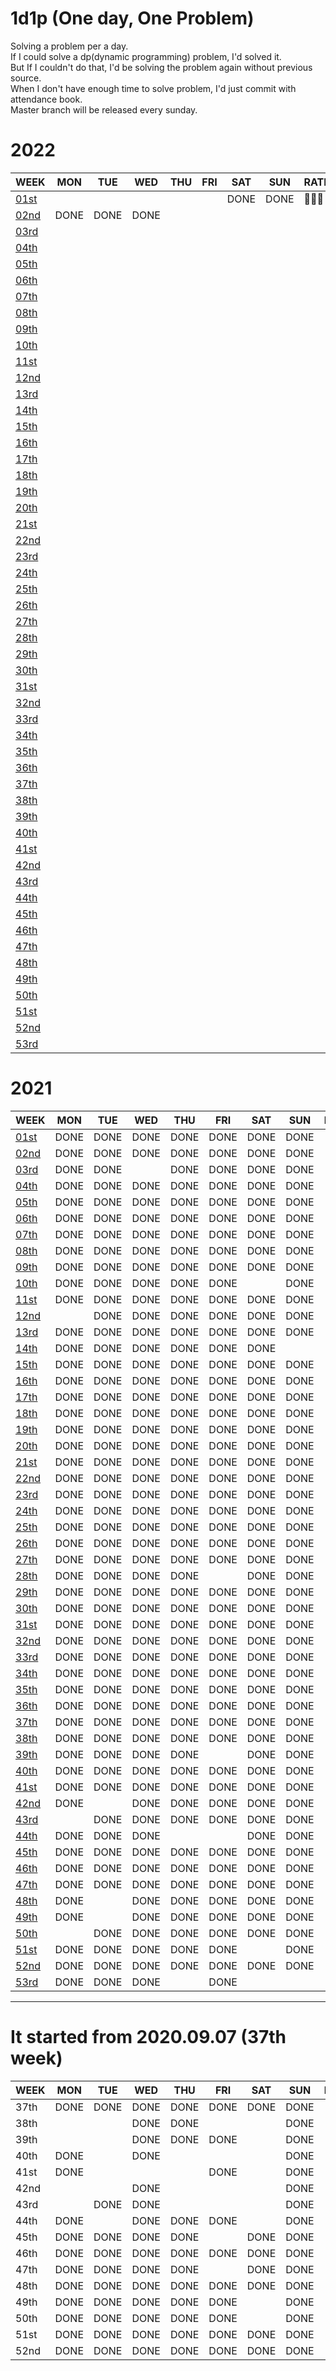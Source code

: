 # 1d1p (One day, One Problem)
Solving a problem per a day. <br>
If I could solve a dp(dynamic programming) problem, I'd solved it. <br>
But If I couldn't do that, I'd be solving the problem again without previous source. <br> 
When I don't have enough time to solve problem, I'd just commit with attendance book. <br>
Master branch will be released every sunday. <br>

# 2022
WEEK                          | MON  | TUE  | WED  | THU  | FRI  | SAT  | SUN  | RATE |
----                          | ---- | ---- | ---- | ---- | ---- | ---- | ---- | ---- |
[01st](./2022/01st/README.md) |      |      |      |      |      | DONE | DONE |🥇🥇🥇|
[02nd](./2022/02nd/README.md) | DONE | DONE | DONE |      |      |      |      |      |
[03rd](./2022/03rd/README.md) |      |      |      |      |      |      |      |      |
[04th](./2022/04th/README.md) |      |      |      |      |      |      |      |      |
[05th](./2022/05th/README.md) |      |      |      |      |      |      |      |      |
[06th](./2022/06th/README.md) |      |      |      |      |      |      |      |      |
[07th](./2022/07th/README.md) |      |      |      |      |      |      |      |      |
[08th](./2022/08th/README.md) |      |      |      |      |      |      |      |      |
[09th](./2022/09th/README.md) |      |      |      |      |      |      |      |      |
[10th](./2022/10th/README.md) |      |      |      |      |      |      |      |      |
[11st](./2022/11st/README.md) |      |      |      |      |      |      |      |      |
[12nd](./2022/12nd/README.md) |      |      |      |      |      |      |      |      |
[13rd](./2022/13rd/README.md) |      |      |      |      |      |      |      |      |
[14th](./2022/14th/README.md) |      |      |      |      |      |      |      |      |
[15th](./2022/15th/README.md) |      |      |      |      |      |      |      |      |
[16th](./2022/16th/README.md) |      |      |      |      |      |      |      |      |
[17th](./2022/17th/README.md) |      |      |      |      |      |      |      |      |
[18th](./2022/18th/README.md) |      |      |      |      |      |      |      |      |
[19th](./2022/19th/README.md) |      |      |      |      |      |      |      |      |
[20th](./2022/20th/README.md) |      |      |      |      |      |      |      |      |
[21st](./2022/21st/README.md) |      |      |      |      |      |      |      |      |
[22nd](./2022/22nd/README.md) |      |      |      |      |      |      |      |      |
[23rd](./2022/23rd/README.md) |      |      |      |      |      |      |      |      |
[24th](./2022/24th/README.md) |      |      |      |      |      |      |      |      |
[25th](./2022/25th/README.md) |      |      |      |      |      |      |      |      |
[26th](./2022/26th/README.md) |      |      |      |      |      |      |      |      |
[27th](./2022/27th/README.md) |      |      |      |      |      |      |      |      |
[28th](./2022/28th/README.md) |      |      |      |      |      |      |      |      |
[29th](./2022/29th/README.md) |      |      |      |      |      |      |      |      |
[30th](./2022/30th/README.md) |      |      |      |      |      |      |      |      |
[31st](./2022/31st/README.md) |      |      |      |      |      |      |      |      |
[32nd](./2022/32nd/README.md) |      |      |      |      |      |      |      |      |
[33rd](./2022/33rd/README.md) |      |      |      |      |      |      |      |      |
[34th](./2022/34th/README.md) |      |      |      |      |      |      |      |      |
[35th](./2022/35th/README.md) |      |      |      |      |      |      |      |      |
[36th](./2022/36th/README.md) |      |      |      |      |      |      |      |      |
[37th](./2022/37th/README.md) |      |      |      |      |      |      |      |      |
[38th](./2022/38th/README.md) |      |      |      |      |      |      |      |      |
[39th](./2022/39th/README.md) |      |      |      |      |      |      |      |      |
[40th](./2022/40th/README.md) |      |      |      |      |      |      |      |      |
[41st](./2022/41st/README.md) |      |      |      |      |      |      |      |      |
[42nd](./2022/42nd/README.md) |      |      |      |      |      |      |      |      |
[43rd](./2022/43rd/README.md) |      |      |      |      |      |      |      |      |
[44th](./2022/44th/README.md) |      |      |      |      |      |      |      |      |
[45th](./2022/45th/README.md) |      |      |      |      |      |      |      |      |
[46th](./2022/46th/README.md) |      |      |      |      |      |      |      |      |
[47th](./2022/47th/README.md) |      |      |      |      |      |      |      |      |
[48th](./2022/48th/README.md) |      |      |      |      |      |      |      |      |
[49th](./2022/49th/README.md) |      |      |      |      |      |      |      |      |
[50th](./2022/50th/README.md) |      |      |      |      |      |      |      |      |
[51st](./2022/51st/README.md) |      |      |      |      |      |      |      |      |
[52nd](./2022/52nd/README.md) |      |      |      |      |      |      |      |      |
[53rd](./2022/53nd/README.md) |      |      |      |      |      |      |      |      |

# 2021
WEEK                          | MON  | TUE  | WED  | THU  | FRI  | SAT  | SUN  | RATE |
----                          | ---- | ---- | ---- | ---- | ---- | ---- | ---- | ---- |
[01st](./2021/01st/README.md) | DONE | DONE | DONE | DONE | DONE | DONE | DONE |🥇🥇🥇|
[02nd](./2021/02nd/README.md) | DONE | DONE | DONE | DONE | DONE | DONE | DONE |🥇🥇🥇|
[03rd](./2021/03rd/README.md) | DONE | DONE |      | DONE | DONE | DONE | DONE |🥈🥈🥈|
[04th](./2021/04th/README.md) | DONE | DONE | DONE | DONE | DONE | DONE | DONE |🥇🥇🥇|
[05th](./2021/05th/README.md) | DONE | DONE | DONE | DONE | DONE | DONE | DONE |🥇🥇🥇|
[06th](./2021/06th/README.md) | DONE | DONE | DONE | DONE | DONE | DONE | DONE |🥇🥇🥇|
[07th](./2021/07th/README.md) | DONE | DONE | DONE | DONE | DONE | DONE | DONE |🥇🥇🥇|
[08th](./2021/08th/README.md) | DONE | DONE | DONE | DONE | DONE | DONE | DONE |🥇🥇🥇|
[09th](./2021/09th/README.md) | DONE | DONE | DONE | DONE | DONE | DONE | DONE |🥇🥇🥇|
[10th](./2021/10th/README.md) | DONE | DONE | DONE | DONE | DONE |      | DONE |🥈🥈🥈|
[11st](./2021/11st/README.md) | DONE | DONE | DONE | DONE | DONE | DONE | DONE |🥇🥇🥇|
[12nd](./2021/12nd/README.md) |      | DONE | DONE | DONE | DONE | DONE | DONE |🥈🥈🥈|
[13rd](./2021/13rd/README.md) | DONE | DONE | DONE | DONE | DONE | DONE | DONE |🥇🥇🥇|
[14th](./2021/14th/README.md) | DONE | DONE | DONE | DONE | DONE | DONE |      |🥈🥈🥈|
[15th](./2021/15th/README.md) | DONE | DONE | DONE | DONE | DONE | DONE | DONE |🥇🥇🥇|
[16th](./2021/16th/README.md) | DONE | DONE | DONE | DONE | DONE | DONE | DONE |🥇🥇🥇|
[17th](./2021/17th/README.md) | DONE | DONE | DONE | DONE | DONE | DONE | DONE |🥇🥇🥇|
[18th](./2021/18th/README.md) | DONE | DONE | DONE | DONE | DONE | DONE | DONE |🥇🥇🥇|
[19th](./2021/19th/README.md) | DONE | DONE | DONE | DONE | DONE | DONE | DONE |🥇🥇🥇|
[20th](./2021/20th/README.md) | DONE | DONE | DONE | DONE | DONE | DONE | DONE |🥇🥇🥇|
[21st](./2021/21st/README.md) | DONE | DONE | DONE | DONE | DONE | DONE | DONE |🥇🥇🥇|
[22nd](./2021/22nd/README.md) | DONE | DONE | DONE | DONE | DONE | DONE | DONE |🥇🥇🥇|
[23rd](./2021/23rd/README.md) | DONE | DONE | DONE | DONE | DONE | DONE | DONE |🥇🥇🥇|
[24th](./2021/24th/README.md) | DONE | DONE | DONE | DONE | DONE | DONE | DONE |🥇🥇🥇|
[25th](./2021/25th/README.md) | DONE | DONE | DONE | DONE | DONE | DONE | DONE |🥇🥇🥇|
[26th](./2021/26th/README.md) | DONE | DONE | DONE | DONE | DONE | DONE | DONE |🥇🥇🥇|
[27th](./2021/27th/README.md) | DONE | DONE | DONE | DONE | DONE | DONE | DONE |🥇🥇🥇|
[28th](./2021/28th/README.md) | DONE | DONE | DONE | DONE |      | DONE | DONE |🥈🥈🥈|
[29th](./2021/29th/README.md) | DONE | DONE | DONE | DONE | DONE | DONE | DONE |🥇🥇🥇|
[30th](./2021/30th/README.md) | DONE | DONE | DONE | DONE | DONE | DONE | DONE |🥇🥇🥇|
[31st](./2021/31st/README.md) | DONE | DONE | DONE | DONE | DONE | DONE | DONE |🥇🥇🥇|
[32nd](./2021/32nd/README.md) | DONE | DONE | DONE | DONE | DONE | DONE | DONE |🥇🥇🥇|
[33rd](./2021/33rd/README.md) | DONE | DONE | DONE | DONE | DONE | DONE | DONE |🥇🥇🥇|
[34th](./2021/34th/README.md) | DONE | DONE | DONE | DONE | DONE | DONE | DONE |🥇🥇🥇|
[35th](./2021/35th/README.md) | DONE | DONE | DONE | DONE | DONE | DONE | DONE |🥇🥇🥇|
[36th](./2021/36th/README.md) | DONE | DONE | DONE | DONE | DONE | DONE | DONE |🥇🥇🥇|
[37th](./2021/37th/README.md) | DONE | DONE | DONE | DONE | DONE | DONE | DONE |🥇🥇🥇|
[38th](./2021/38th/README.md) | DONE | DONE | DONE | DONE | DONE | DONE | DONE |🥇🥇🥇|
[39th](./2021/39th/README.md) | DONE | DONE | DONE | DONE |      | DONE | DONE |🥈🥈🥈|
[40th](./2021/40th/README.md) | DONE | DONE | DONE | DONE | DONE | DONE | DONE |🥇🥇🥇|
[41st](./2021/41st/README.md) | DONE | DONE | DONE | DONE | DONE | DONE | DONE |🥇🥇🥇|
[42nd](./2021/42nd/README.md) | DONE |      | DONE | DONE | DONE | DONE | DONE |🥈🥈🥈|
[43rd](./2021/43rd/README.md) |      | DONE | DONE | DONE | DONE | DONE | DONE |🥈🥈🥈|
[44th](./2021/44th/README.md) | DONE | DONE | DONE |      |      | DONE | DONE |🥉🥉🥉|
[45th](./2021/45th/README.md) | DONE | DONE | DONE | DONE | DONE | DONE | DONE |🥇🥇🥇|
[46th](./2021/46th/README.md) | DONE | DONE | DONE | DONE | DONE | DONE | DONE |🥇🥇🥇|
[47th](./2021/47th/README.md) | DONE | DONE | DONE | DONE | DONE | DONE | DONE |🥇🥇🥇|
[48th](./2021/48th/README.md) | DONE |      | DONE | DONE | DONE | DONE | DONE |🥈🥈🥈|
[49th](./2021/49th/README.md) | DONE |      | DONE | DONE | DONE | DONE | DONE |🥈🥈🥈|
[50th](./2021/50th/README.md) |      | DONE | DONE | DONE | DONE | DONE | DONE |🥈🥈🥈|
[51st](./2021/51st/README.md) | DONE | DONE | DONE | DONE | DONE |      | DONE |🥈🥈🥈|
[52nd](./2021/52nd/README.md) | DONE | DONE | DONE | DONE | DONE | DONE | DONE |🥇🥇🥇|
[53rd](./2021/53nd/README.md) | DONE | DONE | DONE |      | DONE |      |      |🥈🥈🥈|

------------------------------------------------------

# It started from 2020.09.07 (37th week)
WEEK | MON  | TUE  | WED  | THU  | FRI  | SAT  | SUN  | RATE |
---- | ---- | ---- | ---- | ---- | ---- | ---- | ---- | ---- |
37th | DONE | DONE | DONE | DONE | DONE | DONE | DONE |🥇🥇🥇|
38th |      |      | DONE | DONE |      |      | DONE |🥉🥉🥉|
39th |      |      | DONE | DONE | DONE |      | DONE |🥉🥉🥉|
40th | DONE |      | DONE |      |      |      | DONE |🥉🥉🥉|
41st | DONE |      |      |      | DONE |      | DONE |🥉🥉🥉|
42nd |      |      | DONE |      |      |      | DONE |🥉🥉🥉|
43rd |      | DONE | DONE |      |      |      | DONE |🥉🥉🥉|
44th | DONE |      | DONE | DONE | DONE |      | DONE |🥉🥉🥉|
45th | DONE | DONE | DONE | DONE |      | DONE | DONE |🥈🥈🥈|
46th | DONE | DONE | DONE | DONE | DONE | DONE | DONE |🥇🥇🥇|
47th | DONE | DONE | DONE | DONE |      | DONE | DONE |🥈🥈🥈|
48th | DONE | DONE | DONE | DONE | DONE | DONE | DONE |🥇🥇🥇|
49th | DONE | DONE | DONE | DONE | DONE |      | DONE |🥈🥈🥈|
50th | DONE | DONE | DONE | DONE | DONE |      | DONE |🥈🥈🥈|
51st | DONE | DONE | DONE | DONE | DONE | DONE | DONE |🥇🥇🥇|
52nd | DONE | DONE | DONE | DONE | DONE | DONE | DONE |🥇🥇🥇|
